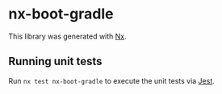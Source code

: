 # nx-boot-gradle

This library was generated with [Nx](https://nx.dev).

## Running unit tests

Run `nx test nx-boot-gradle` to execute the unit tests via [Jest](https://jestjs.io).
